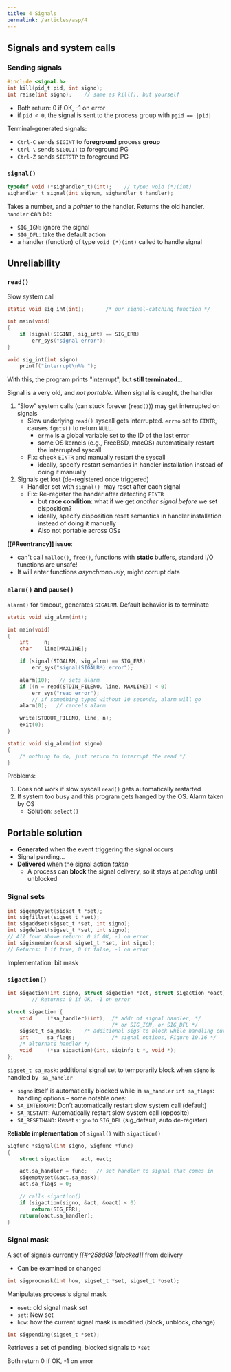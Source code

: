 ```yaml
---
title: 4 Signals
permalink: /articles/asp/4
---
```


## Signals and system calls
### Sending signals
```c
#include <signal.h>
int kill(pid_t pid, int signo);
int raise(int signo);    // same as kill(), but yourself
```
- Both return: 0 if OK, -1 on error
- if `pid < 0`, the signal is sent to the process group with `pgid == |pid|`

Terminal-generated signals:
- `Ctrl-C` sends `SIGINT` to **foreground** process **group**
- `Ctrl-\` sends `SIGQUIT` to foreground PG
- `Ctrl-Z` sends `SIGTSTP` to foreground PG

### `signal()`
```c
typedef void (*sighandler_t)(int);    // type: void (*)(int)
sighandler_t signal(int signum, sighandler_t handler);
```
Takes a number, and a *pointer* to the handler. Returns the old handler.
`handler` can be:
- `SIG_IGN`: ignore the signal
- `SIG_DFL`: take the default action
- a handler (function) of type `void (*)(int)` called to handle signal

## Unreliability
### `read()`
Slow system call
```c
static void	sig_int(int);		/* our signal-catching function */

int main(void)
{    
	if (signal(SIGINT, sig_int) == SIG_ERR)
        err_sys("signal error");
}

void sig_int(int signo)
    printf("interrupt\n%% ");
```
With this, the program prints "interrupt", but **still terminated**...

Signal is a very old, and *not portable*. When signal is caught, the handler 
1. “Slow” system calls (can stuck forever (`read()`)) may get interrupted on signals
    - Slow underlying `read()` syscall gets interrupted. `errno` set to `EINTR`, causes `fgets()` to return `NULL`.
        - `errno` is a global variable set to the ID of the last error
        - some OS kernels (e.g., FreeBSD, macOS) automatically restart the interrupted syscall
    - Fix: check `EINTR` and manually restart the syscall
        - ideally, specify restart semantics in handler installation instead of doing it manually
2. Signals get lost (de-registered once triggered)
    - Handler set with `signal()`  may reset after each signal
    - Fix: Re-register the hander after detecting `EINTR`
        - but **race condition**: what if we get *another signal before* we set disposition?
        - ideally, specify disposition reset semantics in handler installation instead of doing it manually
        - Also not portable across OSs

**[[#Reentrancy]] issue**: 
- can't call  `malloc()`, `free()`, functions with **static** buffers, standard I/O functions are unsafe!
- It will enter functions *asynchronously*, might corrupt data

### `alarm()` and `pause()`
`alarm()` for timeout, generates `SIGALRM`. Default behavior is to terminate
```c
static void	sig_alrm(int);

int main(void)
{
    int		n;
    char	line[MAXLINE];

    if (signal(SIGALRM, sig_alrm) == SIG_ERR)
        err_sys("signal(SIGALRM) error");

    alarm(10);   // sets alarm
    if ((n = read(STDIN_FILENO, line, MAXLINE)) < 0)
        err_sys("read error");
        // if something typed without 10 seconds, alarm will go
    alarm(0);   // cancels alarm

    write(STDOUT_FILENO, line, n);
    exit(0);
}

static void sig_alrm(int signo)
{
    /* nothing to do, just return to interrupt the read */
}
```
Problems: 
1. Does not work if slow syscall `read()` gets automatically restarted
2. If system too busy and this program gets hanged by the OS. Alarm taken by OS
	- Solution: `select()`

## Portable solution
- **Generated** when the event triggering the signal occurs
- Signal pending...
- **Delivered** when the signal action *taken*
	- A process can **block** the signal delivery, so it stays at *pending* until unblocked

### Signal sets
```c
int sigemptyset(sigset_t *set);
int sigfillset(sigset_t *set);
int sigaddset(sigset_t *set, int signo);
int sigdelset(sigset_t *set, int signo);
// All four above return: 0 if OK, -1 on error
int sigismember(const sigset_t *set, int signo);
// Returns: 1 if true, 0 if false, -1 on error
```
Implementation: bit mask

### `sigaction()`
```c
int sigaction(int signo, struct sigaction *act, struct sigaction *oact); 
        // Returns: 0 if OK, -1 on error

struct sigaction {
    void     (*sa_handler)(int);  /* addr of signal handler, */
                                  /* or SIG_IGN, or SIG_DFL */
    sigset_t sa_mask;    /* additional sigs to block while handling current sig*/
    int      sa_flags;            /* signal options, Figure 10.16 */
    /* alternate handler */
    void     (*sa_sigaction)(int, siginfo_t *, void *);
};
```
`sigset_t sa_mask`: additional signal set to temporarily block when `signo` is handled by  `sa_handler`
- `signo` itself is automatically blocked while in `sa_handler`
`int sa_flags`: handling options – some notable ones:
- `SA_INTERRUPT`: Don’t automatically restart slow system call (default)
- `SA_RESTART`: Automatically restart slow system call (opposite)
- `SA_RESETHAND`: Reset `signo` to `SIG_DFL` (sig_default, auto de-register)

**Reliable implementation** of `signal()` with `sigaction()`
```c
Sigfunc *signal(int signo, Sigfunc *func)
{
    struct sigaction    act, oact;

    act.sa_handler = func;   // set handler to signal that comes in
    sigemptyset(&act.sa_mask);
    act.sa_flags = 0;

    // calls sigaction()
    if (sigaction(signo, &act, &oact) < 0)
        return(SIG_ERR);
    return(oact.sa_handler);
}
```

### Signal mask
A set of signals currently *[[#^258d08 |blocked]]* from delivery
- Can be examined or changed
```c
int sigprocmask(int how, sigset_t *set, sigset_t *oset);
```
Manipulates process's signal mask
- `oset`: old signal mask set
- `set`: New set
- `how`: how the current signal mask is modified (block, unblock, change)


```c
int sigpending(sigset_t *set);
```
Retrieves a set of pending, blocked signals to `*set`

Both return 0 if OK, -1 on error